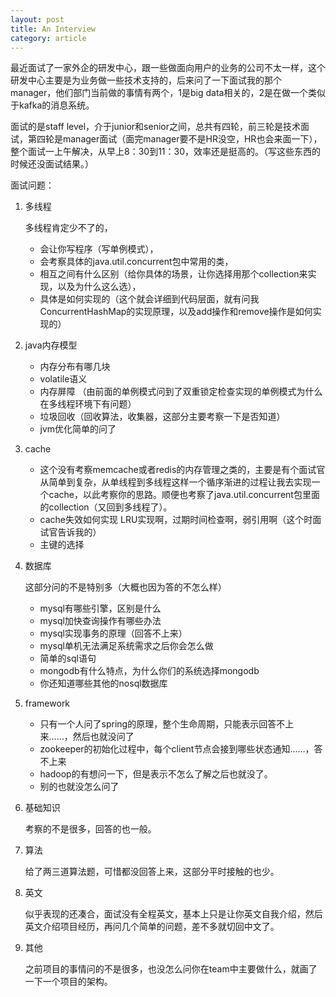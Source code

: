 ```yaml
---
layout: post
title: An Interview
category: article
---
```


最近面试了一家外企的研发中心，跟一些做面向用户的业务的公司不太一样，这个研发中心主要是为业务做一些技术支持的，后来问了一下面试我的那个manager，他们部门当前做的事情有两个，1是big data相关的，2是在做一个类似于kafka的消息系统。

面试的是staff level，介于junior和senior之间，总共有四轮，前三轮是技术面试，第四轮是manager面试（面完manager要不是HR没空，HR也会来面一下），整个面试一上午解决，从早上8：30到11：30，效率还是挺高的。（写这些东西的时候还没面试结果。）

面试问题：

1. 多线程
	
	多线程肯定少不了的，
	
	* 会让你写程序（写单例模式），
	* 会考察具体的java.util.concurrent包中常用的类，
	* 相互之间有什么区别（给你具体的场景，让你选择用那个collection来实现，以及为什么这么选），
	* 具体是如何实现的（这个就会详细到代码层面，就有问我ConcurrentHashMap的实现原理，以及add操作和remove操作是如何实现的）
	
2. java内存模型

	* 内存分布有哪几块
	* volatile语义
	* 内存屏障 （由前面的单例模式问到了双重锁定检查实现的单例模式为什么在多线程环境下有问题）
	* 垃圾回收（回收算法，收集器，这部分主要考察一下是否知道）
	* jvm优化简单的问了
	
3. cache

	* 这个没有考察memcache或者redis的内存管理之类的，主要是有个面试官从简单到复杂，从单线程到多线程这样一个循序渐进的过程让我去实现一个cache，以此考察你的思路。顺便也考察了java.util.concurrent包里面的collection（又回到多线程了）。
	* cache失效如何实现 LRU实现啊，过期时间检查啊，弱引用啊（这个时面试官告诉我的）
	* 主键的选择
	
4. 数据库

	这部分问的不是特别多（大概也因为答的不怎么样）
	
	* mysql有哪些引擎，区别是什么
	* mysql加快查询操作有哪些办法
	* mysql实现事务的原理（回答不上来）
	* mysql单机无法满足系统需求之后你会怎么做
	* 简单的sql语句
	* mongodb有什么特点，为什么你们的系统选择mongodb
	* 你还知道哪些其他的nosql数据库
	
5. framework

	* 只有一个人问了spring的原理，整个生命周期，只能表示回答不上来……，然后也就没问了
	* zookeeper的初始化过程中，每个client节点会接到哪些状态通知……，答不上来
	* hadoop的有想问一下，但是表示不怎么了解之后也就没了。
	* 别的也就没怎么问了
	
6. 基础知识
	
	考察的不是很多，回答的也一般。

7. 算法

	给了两三道算法题，可惜都没回答上来，这部分平时接触的也少。
	
8. 英文

	似乎表现的还凑合，面试没有全程英文，基本上只是让你英文自我介绍，然后英文介绍项目经历，再问几个简单的问题，差不多就切回中文了。
	
9. 其他

	之前项目的事情问的不是很多，也没怎么问你在team中主要做什么，就画了一下一个项目的架构。




	
	
